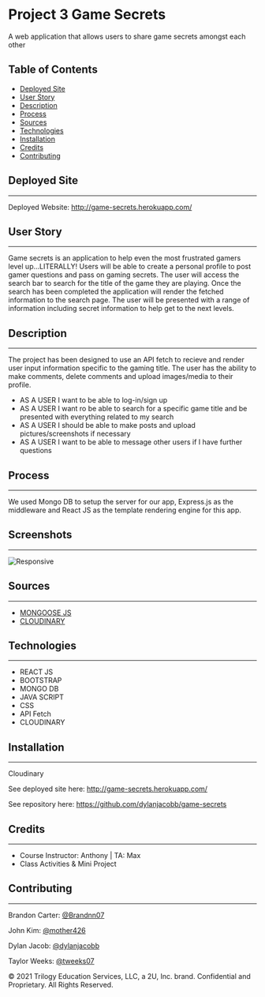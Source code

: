 # Project 3 Game Secrets
A web application that allows users to share game secrets amongst each other

## Table of Contents

* [Deployed Site](#deployed-site)
* [User Story](#user-story)
* [Description](#description)
* [Process](#process)
* [Sources](#sources)
* [Technologies](#Technologies)
* [Installation](#installation)
* [Credits](#Credits)
* [Contributing](#contributing)

## Deployed Site
---
Deployed Website: http://game-secrets.herokuapp.com/

## User Story
---
Game secrets is an application to help even the most frustrated gamers level up...LITERALLY!  Users will be able to create a personal profile to post gamer questions and pass on gaming secrets.  The user will access the search bar to search for the title of the game they are playing.  Once the search has been completed the application will render the fetched information to the search page.  The user will be presented with a range of information including secret information to help get to the next levels.

## Description
---
The project has been designed to use an API fetch to recieve and render user input information specific to the gaming title.  The user has the ability to make comments, delete comments and upload images/media to their profile.

- AS A USER I want to be able to log-in/sign up
- AS A USER I want ro be able to search for a specific game title and be presented with everything related to my search
- AS A USER I should be able to make posts and upload pictures/screenshots if necessary
- AS A USER I want to be able to message other users if I have further questions


## Process
---
We used Mongo DB to setup the server for our app, Express.js as the middleware and React JS as the template rendering engine for this app.

## Screenshots
---
![Responsive](/assets/images/comments-game.png)


## Sources
---
- [MONGOOSE JS](https://mongoosejs.com/docs/middleware.html)
- [CLOUDINARY](https://cloudinary.com/documentation/image_video_and_file_upload)

## Technologies
---
- REACT JS
- BOOTSTRAP
- MONGO DB
- JAVA SCRIPT
- CSS
- API Fetch
- CLOUDINARY

## Installation
---
Cloudinary

See deployed site here: http://game-secrets.herokuapp.com/

See repository here: https://github.com/dylanjacobb/game-secrets

## Credits
---
- Course Instructor:  Anthony  |  TA: Max
- Class Activities & Mini Project

## Contributing
---

Brandon Carter: [@Brandnn07](https://github.com/Brandnn07)

John Kim: [@mother426](https://github.com/mother426)

Dylan Jacob: [@dylanjacobb](https://github.com/dylanjacobb)

Taylor Weeks: [@tweeks07](https://github.com/tweeks07)


© 2021 Trilogy Education Services, LLC, a 2U, Inc. brand. Confidential and Proprietary. All Rights Reserved.